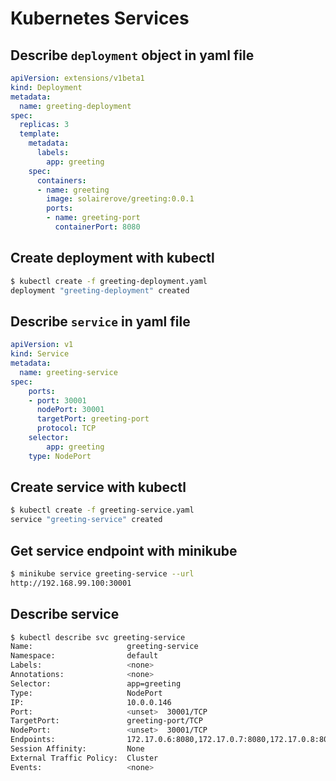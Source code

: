 # Kubernetes Services 

## Describe `deployment` object in yaml file

```yaml
apiVersion: extensions/v1beta1
kind: Deployment
metadata:
  name: greeting-deployment
spec:
  replicas: 3
  template:
    metadata:
      labels:
        app: greeting
    spec:
      containers:
      - name: greeting
        image: solairerove/greeting:0.0.1
        ports:
        - name: greeting-port
          containerPort: 8080
```

## Create deployment with kubectl

```bash
$ kubectl create -f greeting-deployment.yaml
deployment "greeting-deployment" created
```

## Describe `service` in yaml file

```yaml
apiVersion: v1
kind: Service
metadata:
  name: greeting-service
spec:
    ports:
    - port: 30001
      nodePort: 30001
      targetPort: greeting-port
      protocol: TCP
    selector:
        app: greeting
    type: NodePort
```

## Create service with kubectl

```bash
$ kubectl create -f greeting-service.yaml
service "greeting-service" created
```

## Get service endpoint with minikube

```bash
$ minikube service greeting-service --url
http://192.168.99.100:30001
```

## Describe service

```bash
$ kubectl describe svc greeting-service
Name:                     greeting-service
Namespace:                default
Labels:                   <none>
Annotations:              <none>
Selector:                 app=greeting
Type:                     NodePort
IP:                       10.0.0.146
Port:                     <unset>  30001/TCP
TargetPort:               greeting-port/TCP
NodePort:                 <unset>  30001/TCP
Endpoints:                172.17.0.6:8080,172.17.0.7:8080,172.17.0.8:8080
Session Affinity:         None
External Traffic Policy:  Cluster
Events:                   <none>
```
